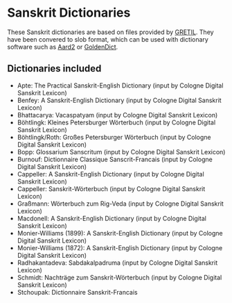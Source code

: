 # Sanskrit Dictionaries
These Sanskrit dictionaries are based on files provided by [GRETIL](http://gretil.sub.uni-goettingen.de/gret_utf.htm). They have been convered to slob format, which can be used with dictionary software such as [Aard2](https://aarddict.org/) or [GoldenDict](https://goldendict.org/).

## Dictionaries included

* Apte: The Practical Sanskrit-English Dictionary (input by Cologne Digital Sanskrit Lexicon)
* Benfey: A Sanskrit-English Dictionary (input by Cologne Digital Sanskrit Lexicon)
* Bhattacarya: Vacaspatyam (input by Cologne Digital Sanskrit Lexicon)
* Böhtlingk: Kleines Petersburger Wörterbuch (input by Cologne Digital Sanskrit Lexicon)
* Böhtlingk/Roth: Großes Petersburger Wörterbuch (input by Cologne Digital Sanskrit Lexicon)
* Bopp: Glossarium Sanscritum (input by Cologne Digital Sanskrit Lexicon)
* Burnouf: Dictionnaire Classique Sanscrit-Francais (input by Cologne Digital Sanskrit Lexicon)
* Cappeller: A Sanskrit-English Dictionary (input by Cologne Digital Sanskrit Lexicon)
* Cappeller: Sanskrit-Wörterbuch (input by Cologne Digital Sanskrit Lexicon)
* Graßmann: Wörterbuch zum Rig-Veda (input by Cologne Digital Sanskrit Lexicon)
* Macdonell: A Sanskrit-English Dictionary (input by Cologne Digital Sanskrit Lexicon)
* Monier-Williams (1899): A Sanskrit-English Dictionary (input by Cologne Digital Sanskrit Lexicon)
* Monier-Williams (1872): A Sanskrit-English Dictionary (input by Cologne Digital Sanskrit Lexicon)
* Radhakantadeva: Sabdakalpadruma (input by Cologne Digital Sanskrit Lexicon)
* Schmidt: Nachträge zum Sanskrit-Wörterbuch (input by Cologne Digital Sanskrit Lexicon)
* Stchoupak: Dictionnaire Sanskrit-Francais
